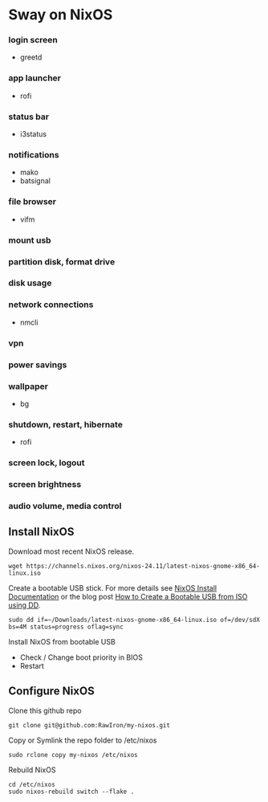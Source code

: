 # Sway on NixOS

### login screen
* greetd

### app launcher
* rofi

### status bar
* i3status

### notifications
* mako
* batsignal

### file browser
* vifm

### mount usb

### partition disk, format drive

### disk usage

### network connections
* nmcli

### vpn

### power savings

### wallpaper
* bg

### shutdown, restart, hibernate
* rofi

### screen lock, logout

### screen brightness

### audio volume, media control


## Install NixOS

Download most recent NixOS release.
```
wget https://channels.nixos.org/nixos-24.11/latest-nixos-gnome-x86_64-linux.iso
```

Create a bootable USB stick.
For more details see [NixOS Install Documentation][nixos-usb] or the blog post [How to Create a Bootable USB from ISO using DD][usb-with-dd].
```
sudo dd if=~/Downloads/latest-nixos-gnome-x86_64-linux.iso of=/dev/sdX bs=4M status=progress oflag=sync
```

Install NixOS from bootable USB
* Check / Change boot priority in BIOS
* Restart


## Configure NixOS

Clone this github repo
```
git clone git@github.com:RawIron/my-nixos.git
```

Copy or Symlink the repo folder to /etc/nixos
```
sudo rclone copy my-nixos /etc/nixos
```

Rebuild NixOS
```
cd /etc/nixos
sudo nixos-rebuild switch --flake .
```

[nixos-usb]: https://nixos.org/manual/nixos/stable/#sec-booting-from-usb-linux
[usb-with-dd]: https://pendrivelinux.com/create-bootable-usb-from-iso-using-dd/
